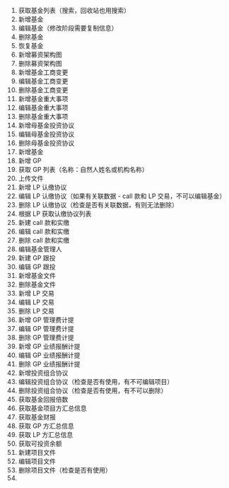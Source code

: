 1. 获取基金列表（搜索，回收站也用搜索）
2. 新增基金
3. 编辑基金（修改阶段需要复制信息）
4. 删除基金
5. 恢复基金
6. 新增募资架构图
7. 删除募资架构图
8. 新增基金工商变更
9. 编辑基金工商变更
10. 删除基金工商变更
11. 新增基金重大事项
12. 编辑基金重大事项
13. 删除基金重大事项
14. 新增母基金投资协议
15. 编辑母基金投资协议
16. 删除母基金投资协议
17. 新增基金
18. 新增 GP
19. 获取 GP 列表（名称：自然人姓名或机构名称）
20. 上传文件
21. 新增 LP 认缴协议
22. 编辑 LP 认缴协议（如果有关联数据 - call 款和 LP 交易，不可以编辑基金）
23. 删除 LP 认缴协议（检查是否有关联数据，有则无法删除）
24. 根据 LP 获取认缴协议列表
25. 新建 call 款和实缴
26. 编辑 call 款和实缴
27. 删除 call 款和实缴
31. 编辑基金管理人
32. 新建 GP 跟投
33. 编辑 GP 跟投
34. 新增基金文件
35. 删除基金文件
36. 新增 LP 交易
37. 编辑 LP 交易
38. 删除 LP 交易
39. 新增 GP 管理费计提
40. 编辑 GP 管理费计提
41. 删除 GP 管理费计提
42. 新增 GP 业绩报酬计提
43. 编辑 GP 业绩报酬计提
44. 删除 GP 业绩报酬计提
45. 新增投资组合协议
46. 编辑投资组合协议（检查是否有使用，有不可编辑项目）
47. 删除投资组合协议（检查是否有使用，有不可以删除）
48. 获取基金回报倍数
49. 获取基金项目方汇总信息
50. 获取基金财报
51. 获取 GP 方汇总信息
52. 获取 LP 方汇总信息
53. 获取可投资余额
54. 新建项目文件
55. 编辑项目文件
56. 删除项目文件（检查是否有使用）
57. 